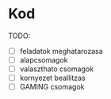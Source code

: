 # Kod
TODO:
  - [ ] feladatok meghatarozasa
  - [ ] alapcsomagok
  - [ ] valaszthato csomagok
  - [ ] kornyezet beallitzas
  - [ ] GAMING csomagok
